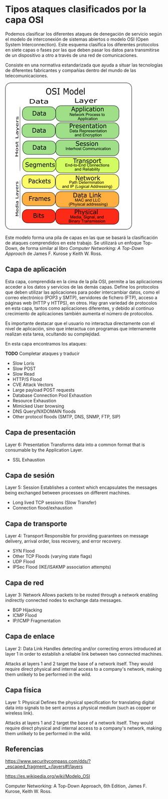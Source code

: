 Tipos ataques clasificados por la capa OSI
==========================================

Podemos clasificar los diferentes ataques de denegación de servicio según el modelo de interconexión de sistemas abiertos o modelo OSI (Open System Interconnection). Este esquema clasifica los diferentes protocolos en siete capas o fases por las que deben pasar los datos para transmitirse de un dispositivo a otro a través de una red de comunicaciones.

Consiste en una normativa estandarizada que ayuda a situar las tecnologías de diferentes fabricantes y compañías dentro del mundo de las telecomunicaciones.

![Modelo OSI](../static/images/modelo_osi.png)

Este modelo forma una pila de capas en las que se basará la clasificación de ataques comprendidos en este trabajo. Se utilizará un enfoque Top-Down, de forma similar al libro *Computer Networking: A Top-Down Approach* de James F. Kurose y Keith W. Ross.

**Capa de aplicación**
----------------------

Esta capa, comprendida en la cima de la pila OSI, permite a las aplicaciones acceder a los datos y servicios de las demás capas. Define los protocolos que deben utilizar las aplicaciones para poder intercambiar datos, como el correo electrónico (POP3 y SMTP), servidores de fichero (FTP), acceso a páginas web (HTTP y HTTPS), en otros. Hay gran variedad de protocolos en esta capa, tantos como aplicaciones diferentes, y debido al continuo crecimiento de aplicaciones también aumenta el número de protocolos.

Es importante destacar que el usuario no interactua directamente con el nivel de aplicación, sino que interactua con programas que internamente realizan esta tarea, ocultando su complejidad.

En esta capa encontramos los ataques:

**TODO** Completar ataques y traducir

-	Slow Loris
-	Slow POST
-	Slow Read
-	HTTP/S Flood
-	CVE Attack Vectors
-	Large payload POST requests
-	Database Connection Pool Exhaustion
-	Resource Exhaustion
-	Mimicked User browsing
-	DNS Query/NXDOMAIN floods
-	Other protocol floods (SMTP, DNS, SNMP, FTP, SIP)

**Capa de presentación**
------------------------

Layer 6: Presentation Transforms data into a common format that is consumable by the Application Layer.

-	SSL Exhaustion

**Capa de sesión**
------------------

Layer 5: Session Establishes a context which encapsulates the messages being exchanged between processes on different machines.

-	Long lived TCP sessions (Slow Transfer)
-	Connection flood/exhaustion

**Capa de transporte**
----------------------

Layer 4: Transport Responsible for providing guarantees on message delivery, arrival order, loss recovery, and error recovery.

-	SYN Flood
-	Other TCP Floods (varying state flags)
-	UDP Flood
-	IPSec Flood (IKE/ISAKMP association attempts)

**Capa de red**
---------------

Layer 3: Network Allows packets to be routed through a network enabling indirectly connected nodes to exchange data messages.

-	BGP Hijacking
-	ICMP Flood
-	IP/ICMP Fragmentation

**Capa de enlace**
------------------

Layer 2: Data Link Handles detecting and/or correcting errors introduced at layer 1 in order to establish a reliable link between two connected machines.

Attacks at layers 1 and 2 target the base of a network itself. They would require direct physical and internal access to a company's network, making them unlikely to be performed in the wild.

**Capa física**
---------------

Layer 1: Physical Defines the physical specification for translating digital data into signals to be sent across a physical medium (such as copper or wireless link).

Attacks at layers 1 and 2 target the base of a network itself. They would require direct physical and internal access to a company's network, making them unlikely to be performed in the wild.

Referencias
-----------

https://www.securitycompass.com/dds/?_escaped_fragment_=/layers#!/layers

https://es.wikipedia.org/wiki/Modelo_OSI

Computer Networking: A Top-Down Approach, 6th Edition, James F. Kurose, Keith W. Ross.
